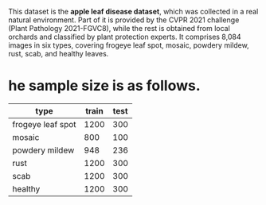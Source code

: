 This dataset is the **apple leaf disease dataset**, which was
collected in a real natural environment. Part of it is provided
by the CVPR 2021 challenge (Plant Pathology 2021-FGVC8),
while the rest is obtained from local orchards and classified
by plant protection experts. It comprises 8,084 images in six
types, covering frogeye leaf spot, mosaic, powdery mildew,
rust, scab, and healthy leaves. 

# he sample size is as follows.

type | train  | test
---- | ----- | ------  
frogeye leaf spot | 1200 | 300
mosaic | 800 | 100 
powdery mildew	|948 | 236
rust |1200	|300
scab |1200	|300
healthy	|1200	|300
